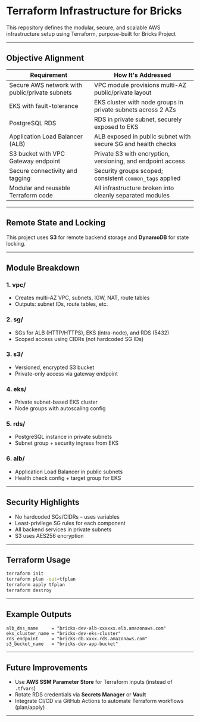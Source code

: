 
# Terraform Infrastructure for Bricks

This repository defines the modular, secure, and scalable AWS infrastructure setup using Terraform, purpose-built for Bricks Project

---

## Objective Alignment

| Requirement | How It's Addressed |
|------------|---------------------|
|  Secure AWS network with public/private subnets | VPC module provisions multi-AZ public/private layout |
|  EKS with fault-tolerance | EKS cluster with node groups in private subnets across 2 AZs |
|  PostgreSQL RDS | RDS in private subnet, securely exposed to EKS |
|  Application Load Balancer (ALB) | ALB exposed in public subnet with secure SG and health checks |
|  S3 bucket with VPC Gateway endpoint | Private S3 with encryption, versioning, and endpoint access |
|  Secure connectivity and tagging | Security groups scoped; consistent `common_tags` applied |
|  Modular and reusable Terraform code | All infrastructure broken into cleanly separated modules |

---
## Remote State and Locking

This project uses **S3** for remote backend storage and **DynamoDB** for state locking.

---

## Module Breakdown

### 1. vpc/
- Creates multi-AZ VPC, subnets, IGW, NAT, route tables
- Outputs: subnet IDs, route tables, etc.

### 2. sg/
- SGs for ALB (HTTP/HTTPS), EKS (intra-node), and RDS (5432)
- Scoped access using CIDRs (not hardcoded SG IDs)

### 3. s3/
- Versioned, encrypted S3 bucket
- Private-only access via gateway endpoint

### 4. eks/
- Private subnet-based EKS cluster
- Node groups with autoscaling config

### 5. rds/
- PostgreSQL instance in private subnets
- Subnet group + security ingress from EKS

### 6. alb/
- Application Load Balancer in public subnets
- Health check config + target group for EKS

---

## Security Highlights

-  No hardcoded SGs/CIDRs – uses variables
-  Least-privilege SG rules for each component
-  All backend services in private subnets
-  S3 uses AES256 encryption
---

## Terraform Usage

```bash
terraform init
terraform plan -out=tfplan
terraform apply tfplan
terraform destroy
```

---

## Example Outputs

```
alb_dns_name     = "bricks-dev-alb-xxxxxx.elb.amazonaws.com"
eks_cluster_name = "bricks-dev-eks-cluster"
rds_endpoint     = "bricks-db.xxxx.rds.amazonaws.com"
s3_bucket_name   = "bricks-dev-app-bucket"
```

---

## Future Improvements

-  Use **AWS SSM Parameter Store** for Terraform inputs (instead of `.tfvars`)
-  Rotate RDS credentials via **Secrets Manager** or **Vault**
-  Integrate CI/CD via GitHub Actions to automate Terraform workflows (plan/apply)
---


